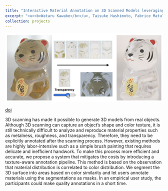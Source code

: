 ```yaml
---
title: "Interactive Material Annotation on 3D Scanned Models leveraging Color-Material Correlation"
excerpt: "<u><b>Wataru Kawabe</b></u>, Taisuke Hashimoto, Fabrice Matulic, Takeo Igarashi, and Keita Higuchi<br/>SIGGRAPH Asia, Technical Communications, 2023<br/>[doi](https://dl.acm.org/doi/10.1145/3610543.3626170)<br/><img src='/images/projects-4.png' width=600>"
collection: projects
---
```


<img src='/images/projects-4.png'>

[doi](https://dl.acm.org/doi/10.1145/3610543.3626170)

3D scanning has made it possible to generate 3D models from real objects. Although 3D scanning can capture an object’s shape and color texture, it is still technically difficult to analyze and reproduce material properties such as metalness, roughness, and transparency. Therefore, they need to be explicitly annotated after the scanning process. However, existing methods are highly labor-intensive such as a simple brush painting that requires delicate and inefficient handwork. To make this process more efficient and accurate, we propose a system that mitigates the costs by introducing a texture-aware annotation pipeline. This method is based on the observation that material distribution is correlated to color distribution. We segment the 3D surface into areas based on color similarity and let users annotate materials using the segmentations as masks. In an empirical user study, the participants could make quality annotations in a short time.
